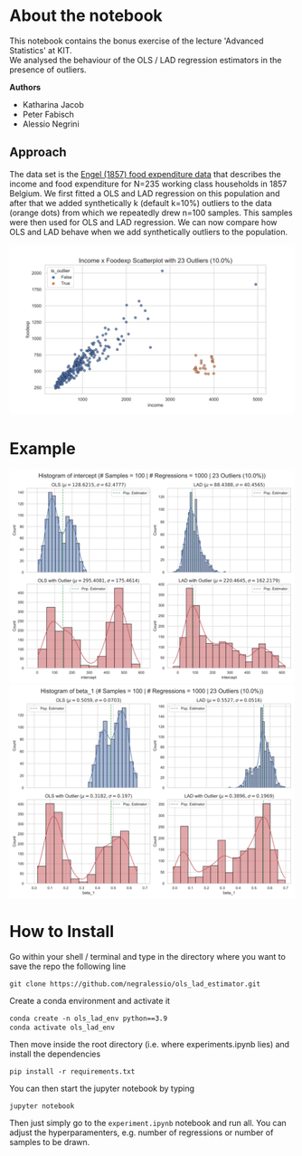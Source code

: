 # About the notebook
This notebook contains the bonus exercise of the lecture 'Advanced Statistics' at KIT.  
We analysed the behaviour of the OLS / LAD regression estimators in the presence of outliers.

**Authors**
- Katharina Jacob
- Peter Fabisch
- Alessio Negrini

## Approach
The data set is the [Engel (1857) food expenditure data](https://www.statsmodels.org/dev/datasets/generated/engel.html) that describes the income and food expenditure for N=235 working class households in 1857 Belgium. We first fitted a OLS and LAD regression on this population and after that we added synthetically k (default k=10%) outliers to the data (orange dots) from which we repeatedly drew n=100 samples. This samples were then used for OLS and LAD regression. We can now compare how OLS and LAD behave when we add synthetically outliers to the population.

![](figures/population_w_outlier.svg)

# Example
![](figures/comparison_intercept.svg)
![](figures/comparison_beta_1.svg)

# How to Install

Go within your shell / terminal and type in the directory where you want to save the repo the following line
```
git clone https://github.com/negralessio/ols_lad_estimator.git
```

Create a conda environment and activate it
```
conda create -n ols_lad_env python==3.9
conda activate ols_lad_env
```

Then move inside the root directory (i.e. where experiments.ipynb lies) and install the dependencies
```
pip install -r requirements.txt
```

You can then start the jupyter notebook by typing
```
jupyter notebook
```


Then just simply go to the `experiment.ipynb` notebook and run all. You can adjust the hyperparamenters, e.g. number of regressions or number of samples to be drawn.

